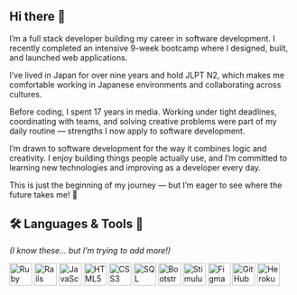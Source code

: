 ## Hi there 👋

I’m a full stack developer building my career in software development. I recently completed an intensive 9-week bootcamp where I designed, built, and launched web applications.

I’ve lived in Japan for over nine years and hold JLPT N2, which makes me comfortable working in Japanese environments and collaborating across cultures.

Before coding, I spent 17 years in media. Working under tight deadlines, coordinating with teams, and solving creative problems were part of my daily routine — strengths I now apply to software development.

I’m drawn to software development for the way it combines logic and creativity. I enjoy building things people actually use, and I’m committed to learning new technologies and improving as a developer every day.  

This is just the beginning of my journey — but I’m eager to see where the future takes me! 🚀


## 🛠️ Languages & Tools 🙂  
*(I know these… but I’m trying to add more!)*


<p align="left">
  <!-- Ruby & Rails -->
  <img src="https://cdn.jsdelivr.net/gh/devicons/devicon/icons/ruby/ruby-original.svg" width="40" height="40" alt="Ruby"/>
  <img src="https://cdn.jsdelivr.net/gh/devicons/devicon/icons/rails/rails-original-wordmark.svg" width="40" height="40" alt="Rails"/>

  <!-- JavaScript -->
  <img src="https://cdn.jsdelivr.net/gh/devicons/devicon/icons/javascript/javascript-original.svg" width="40" height="40" alt="JavaScript"/>

  <!-- HTML & CSS -->
  <img src="https://cdn.jsdelivr.net/gh/devicons/devicon/icons/html5/html5-original.svg" width="40" height="40" alt="HTML5"/>
  <img src="https://cdn.jsdelivr.net/gh/devicons/devicon/icons/css3/css3-original.svg" width="40" height="40" alt="CSS3"/>

  <!-- SQL -->
  <img src="https://cdn.jsdelivr.net/gh/devicons/devicon/icons/mysql/mysql-original.svg" width="40" height="40" alt="SQL"/>

  <!-- Bootstrap & Stimulus -->
  <img src="https://cdn.jsdelivr.net/gh/devicons/devicon/icons/bootstrap/bootstrap-original.svg" width="40" height="40" alt="Bootstrap"/>
  <img src="https://raw.githubusercontent.com/stimulusjs/stimulus/main/assets/logo.svg" width="40" height="40" alt="Stimulus"/>

  <!-- Figma -->
  <img src="https://cdn.jsdelivr.net/gh/devicons/devicon/icons/figma/figma-original.svg" width="40" height="40" alt="Figma"/>

  <!-- GitHub -->
  <img src="https://cdn.jsdelivr.net/gh/devicons/devicon/icons/github/github-original.svg" width="40" height="40" alt="GitHub"/>

  <!-- Heroku -->
  <img src="https://www.vectorlogo.zone/logos/heroku/heroku-icon.svg" width="40" height="40" alt="Heroku"/>
